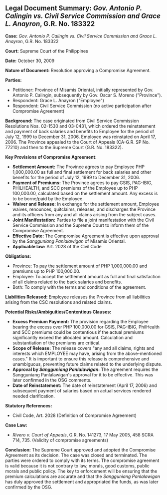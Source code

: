 ## Legal Document Summary: *Gov. Antonio P. Calingin vs. Civil Service Commission and Grace L. Anayron*, G.R. No. 183322

**Case:** *Gov. Antonio P. Calingin vs. Civil Service Commission and Grace L. Anayron*, G.R. No. 183322

**Court:** Supreme Court of the Philippines

**Date:** October 30, 2009

**Nature of Document:** Resolution approving a Compromise Agreement.

**Parties:**
*   Petitioner: Province of Misamis Oriental, initially represented by Gov. Antonio P. Calingin, subsequently by Gov. Oscar S. Moreno ("Province").
*   Respondent: Grace L. Anayron ("Employee")
*   Respondent: Civil Service Commission (no active participation after Compromise Agreement)

**Background:** The case originated from Civil Service Commission Resolutions Nos. 02-1530 and 03-0431, which ordered the reinstatement and payment of back salaries and benefits to Employee for the period of July 12, 1999 to December 31, 2006. Employee was reinstated on April 17, 2006. The Province appealed to the Court of Appeals (CA-G.R. SP No. 77210) and then to the Supreme Court (G.R. No. 183322).

**Key Provisions of Compromise Agreement:**

*   **Settlement Amount:** The Province agrees to pay Employee PHP 1,000,000.00 as full and final settlement for back salaries and other benefits for the period of July 12, 1999 to December 31, 2006.
*   **Payment of Premiums:** The Province agrees to pay GSIS, PAG-IBIG, PHILHEALTH, and SCC premiums of the Employee up to PHP 100,000.00, calculated based on the settlement amount. Any excess is to be borne/paid by the Employee.
*   **Waiver and Release:** In exchange for the settlement amount, Employee waives, renounces, quitclaims, releases, and discharges the Province and its officers from any and all claims arising from the subject cases.
*   **Joint Manifestation:** Parties to file a joint manifestation with the Civil Service Commission and the Supreme Court to inform them of the Compromise Agreement.
*   **Effective Date:** The Compromise Agreement is effective upon approval by the *Sangguniang Panlalawigan* of Misamis Oriental.
*   **Applicable law:** Art. 2028 of the Civil Code

**Obligations:**

*   Province: To pay the settlement amount of PHP 1,000,000.00 and premiums up to PHP 100,000.00.
*   Employee: To accept the settlement amount as full and final satisfaction of all claims related to the back salaries and benefits.
*   Both: To comply with the terms and conditions of the agreement.

**Liabilities Released:** Employee releases the Province from all liabilities arising from the CSC resolutions and related claims.

**Potential Risks/Ambiguities/Contentious Clauses:**

*   **Excess Premium Payment:** The provision regarding the Employee bearing the excess over PHP 100,000.00 for GSIS, PAG-IBIG, PhilHealth and SCC premiums could be contentious if the actual premiums significantly exceed the allocated amount. Calculation and substantiation of the premiums are critical.
*   **Scope of Release:** The release covers "any and all claims, rights and interests which EMPLOYEE may have, arising from the above-mentioned cases." It is important to ensure this release is comprehensive and unambiguous, preventing future claims related to the underlying dispute.
*   **Approval by *Sangguniang Panlalawigan*:** The agreement requires the Sangguniang Panlalawigan's approval for it to be effective. This was later confirmed in the OSG comments.
*   **Date of Reinstatement:** The date of reinstatement (April 17, 2006) and subsequent payment of salaries based on actual services rendered needed clarification.

**Statutory References:**

*   Civil Code, Art. 2028 (Definition of Compromise Agreement)

**Case Law:**

*   *Rivero v. Court of Appeals*, G.R. No. 141273, 17 May 2005, 458 SCRA 714, 735. (Validity of compromise agreements)

**Conclusion:** The Supreme Court approved and adopted the Compromise Agreement as its decision. The case was closed and terminated. The parties were ordered to comply with its terms. The compromise agreement is valid because it is not contrary to law, morals, good customs, public morals and public policy. The key to enforcement will be ensuring that the premium calculations are accurate and that the *Sangguniang Panlalawigan* has duly approved the settlement and appropriated the funds, as was later confirmed by the OSG.
